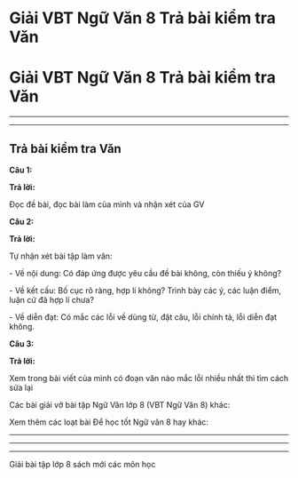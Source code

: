 # Giải VBT Ngữ Văn 8 Trả bài kiểm tra Văn

# Giải VBT Ngữ Văn 8 Trả bài kiểm tra Văn

* * *

* * *

## Trả bài kiểm tra Văn

**Câu 1:**

**Trả lời:**

Đọc đề bài, đọc bài làm của mình và nhận xét của GV 

**Câu 2:**

**Trả lời:**

Tự nhận xét bài tập làm văn: 

\- Về nội dung: Có đáp ứng được yêu cầu đề bài không, còn thiếu ý không? 

\- Về kết cấu: Bố cục rõ ràng, hợp lí không? Trình bày các ý, các luận điểm, luận cứ đã hợp lí chưa? 

\- Về diễn đạt: Có mắc các lỗi về dùng từ, đặt câu, lỗi chính tả, lỗi diễn đạt không. 

**Câu 3:**

**Trả lời:**

Xem trong bài viết của mình có đoạn văn nào mắc lỗi nhiều nhất thì tìm cách sửa lại 

Các bài giải vở bài tập Ngữ Văn lớp 8 (VBT Ngữ Văn 8) khác:

Xem thêm các loạt bài Để học tốt Ngữ văn 8 hay khác:

* * *

* * *

* * *

Giải bài tập lớp 8 sách mới các môn học
